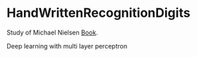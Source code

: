 # HandWrittenRecognitionDigits

Study of Michael Nielsen [Book](http://neuralnetworksanddeeplearning.com/).

Deep learning with multi layer perceptron 
